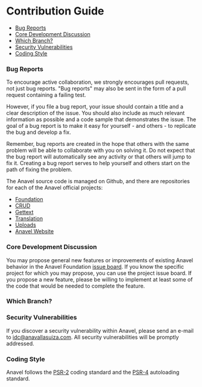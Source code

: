# Contribution Guide

- [Bug Reports](#bug-reports)
- [Core Development Discussion](#core-development-discussion)
- [Which Branch?](#which-branch)
- [Security Vulnerabilities](#security-vulnerabilities)
- [Coding Style](#coding-style)

### <a name="bug-reports"></a> Bug Reports

To encourage active collaboration, we strongly encourages pull requests, not just bug reports. "Bug reports" may also be sent in the form of a pull request containing a failing test.

However, if you file a bug report, your issue should contain a title and a clear description of the issue. You should also include as much relevant information as possible and a code sample that demonstrates the issue. The goal of a bug report is to make it easy for yourself - and others - to replicate the bug and develop a fix.

Remember, bug reports are created in the hope that others with the same problem will be able to collaborate with you on solving it. Do not expect that the bug report will automatically see any activity or that others will jump to fix it. Creating a bug report serves to help yourself and others start on the path of fixing the problem.

The Anavel source code is managed on Github, and there are repositories for each of the Anavel official projects:

- [Foundation](https://github.com/anavel/foundation)
- [CRUD](https://github.com/anavel/crud)
- [Gettext](https://github.com/anavel/gettext)
- [Translation](https://github.com/anavel/translation)
- [Uploads](https://github.com/anavel/uploads)
- [Anavel Website](https://github.com/anavel/anavel.org)

### <a name="core-development-discussion"></a> Core Development Discussion

You may propose general new features or improvements of existing Anavel behavior in the Anavel Foundation [issue board](https://github.com/anavel/foundation/issues). If you know the specific project for which you may propose, you can use the project issue board. If you propose a new feature, please be willing to implement at least some of the code that would be needed to complete the feature.

### <a name="which-branch"></a> Which Branch?

### <a name="security-vulnerabilities"></a> Security Vulnerabilities

If you discover a security vulnerability within Anavel, please send an e-mail to idc@anavallasuiza.com. All security vulnerabilities will be promptly addressed.

### <a name="coding-style"></a> Coding Style

Anavel follows the [PSR-2](https://github.com/php-fig/fig-standards/blob/master/accepted/PSR-2-coding-style-guide.md) coding standard and the [PSR-4](https://github.com/php-fig/fig-standards/blob/master/accepted/PSR-4-autoloader.md) autoloading standard.
